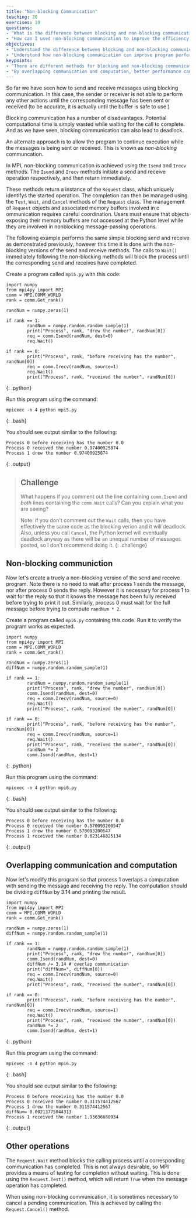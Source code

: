 ```yaml
---
title: "Non-blocking Communication"
teaching: 20
exercises: 10
questions:
- "What is the difference between blocking and non-blocking communication?"
- "How can I used non-blocking communication to improve the efficiency of my program?"
objectives:
- "Understand the difference between blocking and non-blocking communication."
- "Understand how non-blocking communication can improve program performance."
keypoints:
- "There are different methods for blocking and non-blocking communication."
- "By overlapping communication and computation, better performance can be achieved."
---
```

So far we have seen how to send and receive messages using blocking communication. In this case, the sender or receiver is not able to perform any 
other actions until the corresponding message has been sent or received (to be accurate, it is actually until the buffer is safe to use.)

Blocking communication has a number of disadvantages. Potential computational time is simply wasted while waiting for the call to complete. And as we 
have seen, blocking communication can also lead to deadlock.

An alternate approach is to allow the program to continue execution while the messages is being sent or received. This is known as *non-blocking* 
communcation.

In MPI, non-blocking communication is achieved using the `Isend` and `Irecv` methods. The `Isend` and `Irecv` methods initiate a send and receive 
operation respectively, and then return immediately.

These methods return a instance of the `Request` class, which uniquely identifys the started operation. The completion can then be managed using the 
`Test`, `Wait`, and `Cancel` methods of the `Request` class. The management of `Request` objects and associated memory buffers involved in c
ommunication requires careful coordination. Users must ensure that objects exposing their memory buffers are not accessed at the Python level 
while they are involved in nonblocking message-passing operations.

The following example performs the same simple blocking send and receive as demonstrated previously, however this time it is done with the 
non-blocking versions of the send and receive methods. The calls to `Wait()` immediately following the non-blocking methods will block the
process until the corresponding send and receives have completed.

Create a program called `mpi5.py` with this code:

~~~
import numpy
from mpi4py import MPI
comm = MPI.COMM_WORLD
rank = comm.Get_rank()

randNum = numpy.zeros(1)

if rank == 1:
        randNum = numpy.random.random_sample(1)
        print("Process", rank, "drew the number", randNum[0])
        req = comm.Isend(randNum, dest=0)
        req.Wait()
        
if rank == 0:
        print("Process", rank, "before receiving has the number", randNum[0])
        req = comm.Irecv(randNum, source=1)
        req.Wait()
        print("Process", rank, "received the number", randNum[0])
~~~
{: .python}

Run this program using the command:

~~~
mpiexec -n 4 python mpi5.py
~~~
{: .bash}

You should see output similar to the following:

~~~     
Process 0 before receiving has the number 0.0
Process 0 received the number 0.97400925874
Process 1 drew the number 0.97400925874
~~~
{: .output}

> ## Challenge
> What happens if you comment out the line containing `comm.Isend` and *both* lines containing the `comm.Wait` calls? Can you explain what you 
> are seeing?
> 
> Note: if you don't comment out the `Wait` calls, then you have effectively the same code as the blocking verion and it will deadlock. 
> Also, unless you call `Cancel`, the Python kernel will eventually deadlock anyway as there will be an unequal number of messages posted, 
> so I don't recommend doing it.
{: .challenge}

## Non-blocking communiction

Now let's create a truely a non-blocking version of the send and receive program. Note there is no need to wait after process 1 sends the message, 
nor after process 0 sends the reply. However it is necessary for process 1 to wait for the reply so that it knows the message has been fully 
received before trying to print it out. Similarly, process 0 must wait for the full message before trying to compute `randNum * 2`. 

Create a program called `mpi6.py` containing this code. Run it to verify the program works as expected.

~~~
import numpy
from mpi4py import MPI
comm = MPI.COMM_WORLD
rank = comm.Get_rank()

randNum = numpy.zeros(1)
diffNum = numpy.random.random_sample(1)

if rank == 1:
        randNum = numpy.random.random_sample(1)
        print("Process", rank, "drew the number", randNum[0])
        comm.Isend(randNum, dest=0)
        req = comm.Irecv(randNum, source=0)
        req.Wait()
        print("Process", rank, "received the number", randNum[0])
        
if rank == 0:
        print("Process", rank, "before receiving has the number", randNum[0])
        req = comm.Irecv(randNum, source=1)
        req.Wait()
        print("Process", rank, "received the number", randNum[0])
        randNum *= 2
        comm.Isend(randNum, dest=1)
~~~
{: .python}

Run this program using the command:

~~~
mpiexec -n 4 python mpi6.py
~~~
{: .bash}

You should see output similar to the following:

~~~
Process 0 before receiving has the number 0.0
Process 0 received the number 0.570093200547
Process 1 drew the number 0.570093200547
Process 1 received the number 0.623148825134
~~~
{: .output}

## Overlapping communication and computation

Now let's modify this program so that process 1 overlaps a computation with sending the message and receiving the reply. The computation should be 
dividing `diffNum` by 3.14 and printing the result.

~~~
import numpy
from mpi4py import MPI
comm = MPI.COMM_WORLD
rank = comm.Get_rank()
​
randNum = numpy.zeros(1)
diffNum = numpy.random.random_sample(1)
​
if rank == 1:
        randNum = numpy.random.random_sample(1)
        print("Process", rank, "drew the number", randNum[0])
        comm.Isend(randNum, dest=0)
        diffNum /= 3.14 # overlap communication
        print("diffNum=", diffNum[0])
        req = comm.Irecv(randNum, source=0)
        req.Wait()
        print("Process", rank, "received the number", randNum[0])
​
if rank == 0:
        print("Process", rank, "before receiving has the number", randNum[0])
        req = comm.Irecv(randNum, source=1)
        req.Wait()
        print("Process", rank, "received the number", randNum[0])
        randNum *= 2
        comm.Isend(randNum, dest=1)
~~~
{: .python}

Run this program using the command:

~~~
mpiexec -n 4 python mpi6.py
~~~
{: .bash}

You should see output similar to the following:

~~~
Process 0 before receiving has the number 0.0
Process 0 received the number 0.311574412567
Process 1 drew the number 0.311574412567
diffNum= 0.00213775044313
Process 1 received the number 1.93636680934
~~~
{: .output}

## Other operations

The `Request.Wait` method blocks the calling process until a corresponding communication has completed. This is not always desirable, so MPI provides
a means of testing for completion without waiting. This is done using the `Request.Test()` method, which will return `True` when the message 
operation has completed. 

When using non-blocking communication, it is sometimes necessary to cancel a pending communication. This is achieved by calling the `Request.Cancel()`
method.
